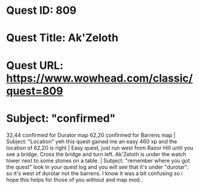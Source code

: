 # Quest ID: 809
# Quest Title: Ak'Zeloth
# Quest URL: https://www.wowhead.com/classic/quest=809
# Subject: "confirmed"
32,44 confirmed for Durator map
62,20 confirmed for Barrens map | Subject: "Location"
yeh this quest gained me an easy 460 xp and the location of 62,20 is right | Easy quest, just run west from Razor Hill until you see a bridge. Cross the bridge and turn left. Ak'Zeloth is under the watch tower next to some stones on a table. | Subject: "remember where you got the quest"
look in your quest log and you will see that it's under "durotar". so it's west of durotar not the barrens. I know it was a bit confusing so i hope this helps for those of you without and map mod.